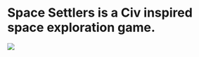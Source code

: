<h1>Space Settlers is a Civ inspired space exploration game.</h1>
<img src=https://i.imgur.com/5wEPUw5.png></img>
